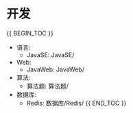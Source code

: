 # 开发

{{ BEGIN_TOC }}
- 语言:
  - JavaSE: JavaSE/
- Web: 
  - JavaWeb: JavaWeb/
- 算法:
  - 算法题: 算法题/
- 数据库:
  - Redis: 数据库/Redis/
{{ END_TOC }}